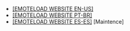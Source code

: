 - [[EMOTELOAD WEBSITE EN-US]](https://us.emoteload.ml/) 
- [[EMOTELOAD WEBSITE PT-BR]](https://br.emoteload.ml/) 
- [[EMOTELOAD WEBSITE ES-ES]](https://es.emoteload.ml/) [Maintence]
